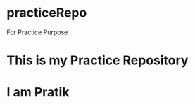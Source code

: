# practiceRepo
For Practice Purpose
<br>
<h1>This is my Practice Repository</h1>
<h1>I am Pratik</h1>
